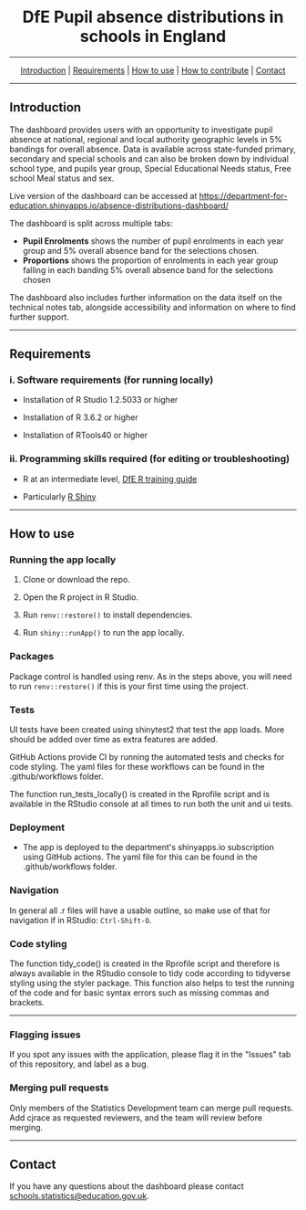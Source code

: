 <h1 align="center">
  <br>
DfE Pupil absence distributions in schools in England
  <br>
</h1>

---

<p align="center">
  <a href="#introduction">Introduction</a> |
  <a href="#requirements">Requirements</a> |
  <a href="#how-to-use">How to use</a> |
  <a href="#how-to-contribute">How to contribute</a> |
  <a href="#contact">Contact</a>
</p>

---

## Introduction 

The dashboard provides users with an opportunity to investigate pupil absence at national, regional and local authority geographic levels in 5% bandings for overall absence. Data is available across state-funded primary, secondary and special schools and can also be broken down by individual school type, and pupils year group, Special Educational Needs status, Free school Meal status and sex.

Live version of the dashboard can be accessed at https://department-for-education.shinyapps.io/absence-distributions-dashboard/

The dashboard is split across multiple tabs:

- <b>Pupil Enrolments</b> shows the number of pupil enrolments in each year group and 5% overall absence band for the selections chosen. 
- <b>Proportions</b> shows the proportion of enrolments in each year group falling in each banding 5% overall absence band for the selections chosen

The dashboard also includes further information on the data itself on the technical notes tab, alongside accessibility and information on where to find further support. 

 
---

## Requirements


### i. Software requirements (for running locally)

- Installation of R Studio 1.2.5033 or higher

- Installation of R 3.6.2 or higher

- Installation of RTools40 or higher

### ii. Programming skills required (for editing or troubleshooting)

- R at an intermediate level, [DfE R training guide](https://dfe-analytical-services.github.io/r-training-course/)

- Particularly [R Shiny](https://shiny.rstudio.com/)


  
---

## How to use

### Running the app locally

1. Clone or download the repo. 

2. Open the R project in R Studio.

3. Run `renv::restore()` to install dependencies.

4. Run `shiny::runApp()` to run the app locally.


### Packages

Package control is handled using renv. As in the steps above, you will need to run `renv::restore()` if this is your first time using the project.

### Tests

UI tests have been created using shinytest2 that test the app loads. More should be added over time as extra features are added.

GitHub Actions provide CI by running the automated tests and checks for code styling. The yaml files for these workflows can be found in the .github/workflows folder.

The function run_tests_locally() is created in the Rprofile script and is available in the RStudio console at all times to run both the unit and ui tests.

### Deployment

- The app is deployed to the department's shinyapps.io subscription using GitHub actions. The yaml file for this can be found in the .github/workflows folder.

### Navigation

In general all .r files will have a usable outline, so make use of that for navigation if in RStudio: `Ctrl-Shift-O`.

### Code styling 

The function tidy_code() is created in the Rprofile script and therefore is always available in the RStudio console to tidy code according to tidyverse styling using the styler package. This function also helps to test the running of the code and for basic syntax errors such as missing commas and brackets.


---

### Flagging issues

If you spot any issues with the application, please flag it in the "Issues" tab of this repository, and label as a bug.

### Merging pull requests

Only members of the Statistics Development team can merge pull requests. Add cjrace as requested reviewers, and the team will review before merging.

---

## Contact


If you have any questions about the dashboard please contact [schools.statistics@education.gov.uk](mailto:schools.statistics@education.gov.uk).
